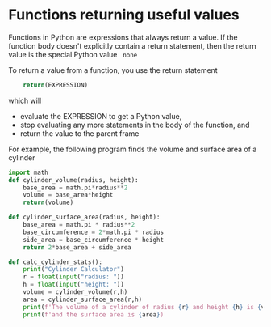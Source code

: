 # Functions returning useful values

Functions in Python are expressions that always return a value. 
If the function body doesn't explicitly contain a return statement,
then the return value is the special Python value ``` none```

To return a value from a function, you use the return statement
``` python
    return(EXPRESSION)
```
which will
* evaluate the EXPRESSION to get a Python value,
* stop evaluating any more statements in the body of the function, and
* return the value to the parent frame

For example, the following program finds the volume and surface area of a cylinder
``` python
import math
def cylinder_volume(radius, height):
    base_area = math.pi*radius**2
    volume = base_area*height
    return(volume)

def cylinder_surface_area(radius, height):
    base_area = math.pi * radius**2
    base_circumference = 2*math.pi * radius
    side_area = base_circumference * height
    return 2*base_area + side_area

def calc_cylinder_stats():
    print("Cylinder Calculator")
    r = float(input("radius: "))
    h = float(input("height: "))
    volume = cylinder_volume(r,h)
    area = cylinder_surface_area(r,h)
    print(f'The volume of a cylinder of radius {r} and height {h} is {volume}')
    print(f'and the surface area is {area})
 
```
